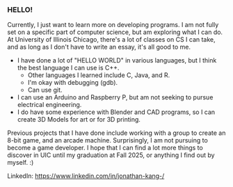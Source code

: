 ### HELLO!
Currently, I just want to learn more on developing programs. I am not fully set on a specific part of computer science, but am exploring what I can do. At University of Illinois Chicago, there's a lot of classes on CS I can take, and as long as I don't have to write an essay, it's all good to me.

- I have done a lot of "HELLO WORLD" in various languages, but I think the best language I can use is C++.
  - Other languages I learned include C, Java, and R.
  - I'm okay with debugging (gdb).
  - Can use git.
- I can use an Arduino and Raspberry P, but am not seeking to pursue electrical engineering.
- I do have some experience with Blender and CAD programs, so I can create 3D Models for art or for 3D printing.

Previous projects that I have done include working with a group to create an 8-bit game, and an arcade machine. Surprisingly, I am not pursuing to become a game developer.
I hope that I can find a lot more things to discover in UIC until my graduation at Fall 2025, or anything I find out by myself. :)

LinkedIn:
https://www.linkedin.com/in/jonathan-kang-/
